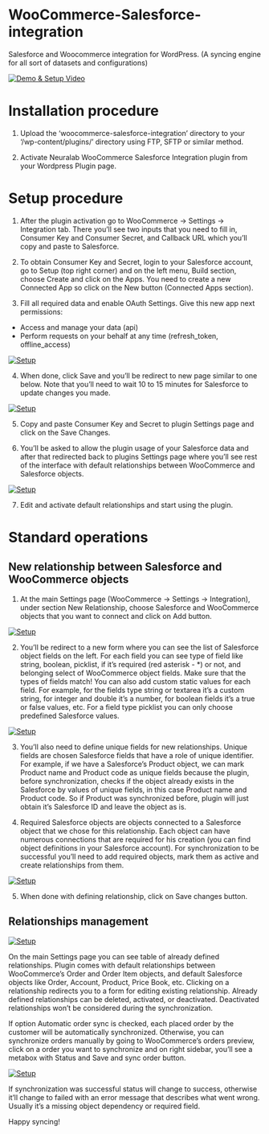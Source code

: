 # WooCommerce-Salesforce-integration
Salesforce and Woocommerce integration for WordPress. (A syncing engine for all sort of datasets and configurations)

[![Demo & Setup Video](https://www.neuralab.net/wp-content/uploads/2016/08/WooCommerce-Salesforce-Github.jpg)](https://www.youtube.com/watch?v=W67pldjT_pE "Demo & Setup Video")

# Installation procedure
1. Upload the ‘woocommerce-salesforce-integration’ directory to your ‘/wp-content/plugins/’ directory using FTP, SFTP or similar method.

2. Activate Neuralab WooCommerce Salesforce Integration plugin from your Wordpress Plugin page.


# Setup procedure

1. After the plugin activation go to WooCommerce → Settings → Integration tab. There you’ll see two inputs that you need to fill in, Consumer Key and Consumer Secret, and Callback URL which you’ll copy and paste to Salesforce.

2. To obtain Consumer Key and Secret, login to your Salesforce account, go to Setup (top right corner) and on the left menu, Build section, choose Create and click on the Apps. You need to create a new Connected App so click on the New button (Connected Apps section). 

3. Fill all required data and enable OAuth Settings. Give this new app next permissions:
 - Access and manage your data (api)
 - Perform requests on your behalf at any time (refresh_token, offline_access)
 
 [![Setup](https://www.neuralab.net/wp-content/uploads/2016/08/NWSI-Setup-1.png)](https://www.neuralab.net/wp-content/uploads/2016/08/NWSI-Setup-1.png "Setup")


4. When done, click Save and you’ll be redirect to new page similar to one below. Note that you’ll need to wait 10 to 15 minutes for Salesforce to update changes you made.

 [![Setup](https://www.neuralab.net/wp-content/uploads/2016/08/NWSI-Setup-2.png)](https://www.neuralab.net/wp-content/uploads/2016/08/NWSI-Setup-2.png "Setup")

5. Copy and paste Consumer Key and Secret to plugin Settings page and click on the Save Changes. 

6. You’ll be asked to allow the plugin usage of your Salesforce data and after that redirected back to plugins Settings page where you’ll see rest of the interface with default relationships between WooCommerce and Salesforce objects.

 [![Setup](https://www.neuralab.net/wp-content/uploads/2016/08/NWSI-Setup-3.png)](https://www.neuralab.net/wp-content/uploads/2016/08/NWSI-Setup-3.png "Setup")

7. Edit and activate default relationships and start using the plugin.

# Standard operations

## New relationship between Salesforce and WooCommerce objects

1. At the main Settings page (WooCommerce → Settings → Integration), under section New Relationship, choose Salesforce and WooCommerce objects that you want to connect and click on Add button.

 [![Setup](https://www.neuralab.net/wp-content/uploads/2016/08/NWSI-Operating-1.png)](https://www.neuralab.net/wp-content/uploads/2016/08/NWSI-Operating-1.png "Setup")
 
2. You’ll be redirect to a new form where you can see the list of Salesforce object fields on the left. For each field you can see type of field like string, boolean, picklist, if it’s required (red asterisk - *) or not, and belonging select of WooCommerce object fields. Make sure that the types of fields match! You can also add custom static values for each field. For example, for the fields type string or textarea it’s a custom string, for integer and double it’s a number, for boolean fields it’s a true or false values, etc. For a field type picklist you can only choose predefined Salesforce values. 
 
 [![Setup](https://www.neuralab.net/wp-content/uploads/2016/08/NWSI-Operating-2.png)](https://www.neuralab.net/wp-content/uploads/2016/08/NWSI-Operating-2.png "Setup")

3. You’ll also need to define unique fields for new relationships. Unique fields are chosen Salesforce fields that have a role of unique identifier. For example, if we have a Salesforce’s Product object, we can mark Product name and Product code as unique fields because the plugin, before synchronization, checks if the object already exists in the Salesforce by values of unique fields, in this case Product name and Product code. So if Product was synchronized before, plugin will just obtain it’s Salesforce ID and leave the object as is. 

4. Required Salesforce objects are objects connected to a Salesforce object that we chose for this relationship. Each object can have numerous connections that are required for his creation (you can find object definitions in your Salesforce account). For synchronization to be successful you’ll need to add required objects, mark them as active and create relationships from them.

 [![Setup](https://www.neuralab.net/wp-content/uploads/2016/08/NWSI-Operating-3.png)](https://www.neuralab.net/wp-content/uploads/2016/08/NWSI-Operating-3.png "Setup")
 
5. When done with defining relationship, click on Save changes button.

## Relationships management

 [![Setup](https://www.neuralab.net/wp-content/uploads/2016/08/NWSI-Operating-4.png)](https://www.neuralab.net/wp-content/uploads/2016/08/NWSI-Operating-4.png "Setup")
 
 On the main Settings page you can see table of already defined relationships. Plugin comes with default relationships between WooCommerce’s Order and Order Item objects, and default Salesforce objects like Order, Account, Product, Price Book, etc. Clicking on a relationship redirects you to a form for editing existing relationship. Already defined relationships can be deleted, activated, or deactivated. Deactivated relationships won’t be considered during the synchronization.
 
If option Automatic order sync is checked, each placed order by the customer will be automatically synchronized. Otherwise, you can synchronize orders manually by going to WooCommerce’s orders preview, click on a order you want to synchronize and on right sidebar, you’ll see a metabox with Status and Save and sync order button.

 [![Setup](https://www.neuralab.net/wp-content/uploads/2016/08/NWSI-Operating-5.png)](https://www.neuralab.net/wp-content/uploads/2016/08/NWSI-Operating-5.png "Setup")

If synchronization was successful status will change to success, otherwise it’ll change to failed with an error message that describes what went wrong. Usually it’s a missing object dependency or required field.


Happy syncing! 
 
